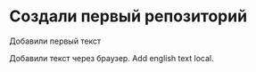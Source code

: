 # Создали первый репозиторий

Добавили первый текст

Добавили текст через браузер. Add english text local.


